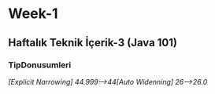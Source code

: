 # Week-1
## Haftalık Teknik İçerik-3 (Java 101)
### TipDonusumleri 
*[Explicit Narrowing] 44.999-->44[Auto Widenning] 26-->26.0*
